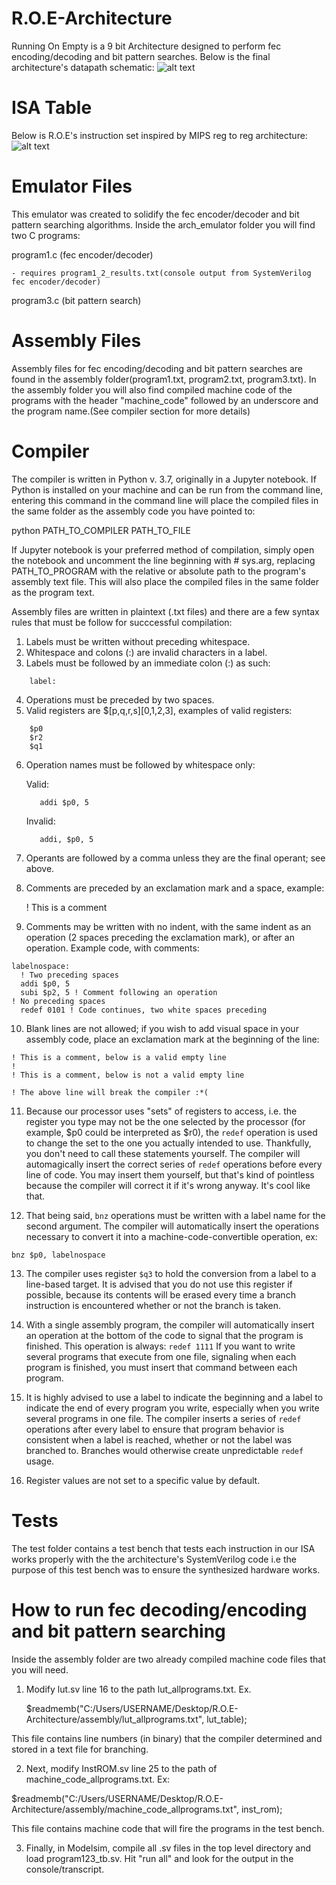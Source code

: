 # R.O.E-Architecture
Running On Empty is a 9 bit Architecture designed to perform fec encoding/decoding and bit pattern searches. Below is the final architecture's datapath schematic:
![alt text](https://raw.githubusercontent.com/tonikhd/R.O.E-Architecture/master/roearchv9.png)

# ISA Table
Below is R.O.E's instruction set inspired by MIPS reg to reg architecture:
![alt text](https://raw.githubusercontent.com/tonikhd/R.O.E-Architecture/master/isatable.PNG)

# Emulator Files
This emulator was created to solidify the fec encoder/decoder and bit pattern searching algorithms. Inside the arch_emulator folder you will find two C programs:
  
  program1.c (fec encoder/decoder)
  
    - requires program1_2_results.txt(console output from SystemVerilog fec encoder/decoder)  
  
  program3.c (bit pattern search)
    
# Assembly Files
Assembly files for fec encoding/decoding and bit pattern searches are found in the assembly folder(program1.txt, program2.txt, program3.txt). In the assembly folder you will also find compiled machine code of the programs with the header "machine_code" followed by an underscore and the program name.(See compiler section for more details)

# Compiler
The compiler is written in Python v. 3.7, originally in a Jupyter notebook. If Python is installed on your machine and can be run from the command line, entering this command in the command line will place the compiled files in the same folder as the assembly code you have pointed to:

python PATH_TO_COMPILER PATH_TO_FILE

If Jupyter notebook is your preferred method of compilation, simply open the notebook and uncomment the line beginning with # sys.arg, replacing PATH_TO_PROGRAM with the relative or absolute path to the program's assembly text file. This will also place the compiled files in the same folder as the program text.

Assembly files are written in plaintext (.txt files) and there are a few syntax rules that must be follow for succcessful compilation:

1. Labels must be written without preceding whitespace.
2. Whitespace and colons (:) are invalid characters in a label.
3. Labels must be followed by an immediate colon (:) as such:
```
    label:
```   
4. Operations must be preceded by two spaces.
5. Valid registers are $\[p,q,r,s]\[0,1,2,3], examples of valid registers:
```
    $p0
    $r2
    $q1
```   
6. Operation names must be followed by whitespace only:

    Valid:
    
          addi $p0, 5
          
    Invalid:
    
          addi, $p0, 5
          
7. Operants are followed by a comma unless they are the final operant; see above.
8. Comments are preceded by an exclamation mark and a space, example:

    ! This is a comment
    
9. Comments may be written with no indent, with the same indent as an operation (2 spaces preceding the exclamation mark),
   or after an operation. Example code, with comments:
``` 
labelnospace:
  ! Two preceding spaces
  addi $p0, 5
  subi $p2, 5 ! Comment following an operation
! No preceding spaces
  redef 0101 ! Code continues, two white spaces preceding
```

10. Blank lines are not allowed; if you wish to add visual space in your assembly code, place an exclamation mark at the 
    beginning of the line:
```    
! This is a comment, below is a valid empty line
!
! This is a comment, below is not a valid empty line

! The above line will break the compiler :*(
```

11. Because our processor uses "sets" of registers to access, i.e. the register you type may not be the one selected by
    the processor (for example, $p0 could be interpreted as $r0), the `redef` operation is used to change the set to the
    one you actually intended to use. Thankfully, you don't need to call these statements yourself. The compiler will
    automagically insert the correct series of `redef` operations before every line of code. You may insert them yourself,
    but that's kind of pointless because the compiler will correct it if it's wrong anyway. It's cool like that.

12. That being said, `bnz` operations must be written with a label name for the second argument. The compiler will
    automatically insert the operations necessary to convert it into a machine-code-convertible operation, ex:

```
bnz $p0, labelnospace
```
13. The compiler uses register `$q3` to hold the conversion from a label to a line-based target. It is advised that you
    do not use this register if possible, because its contents will be erased every time a branch instruction is encountered
    whether or not the branch is taken. 

14. With a single assembly program, the compiler will automatically insert an operation at the bottom of the code to signal
    that the program is finished. This operation is always:
    `redef 1111`
    If you want to write several programs that execute from one file, signaling when each program is finished, you must
    insert that command between each program.

15. It is highly advised to use a label to indicate the beginning and a label to indicate the end of every program you
    write, especially when you write several programs in one file. The compiler inserts a series of `redef` operations
    after every label to ensure that program behavior is consistent when a label is reached, whether or not the label was
    branched to. Branches would otherwise create unpredictable `redef` usage.
    
16. Register values are not set to a specific value by default.

# Tests
The test folder contains a test bench that tests each instruction in our ISA works properly with the the architecture's SystemVerilog code i.e the purpose of this test bench was to ensure the synthesized hardware works.

# How to run fec decoding/encoding and bit pattern searching

Inside the assembly folder are two already compiled machine code files that you will need.

1. Modify lut.sv line 16 to the path lut_allprograms.txt. Ex.

     $readmemb("C:/Users/USERNAME/Desktop/R.O.E-Architecture/assembly/lut_allprograms.txt", lut_table);

This file contains line numbers (in binary) that the compiler determined and stored in a text file for branching.

2. Next, modify InstROM.sv line 25 to the path of machine_code_allprograms.txt. Ex:

  $readmemb("C:/Users/USERNAME/Desktop/R.O.E-Architecture/assembly/machine_code_allprograms.txt", inst_rom);

This file contains machine code that will fire the programs in the test bench.

3. Finally, in Modelsim, compile all .sv files in the top level directory and load program123_tb.sv. Hit "run all" and look for the output in the console/transcript.




